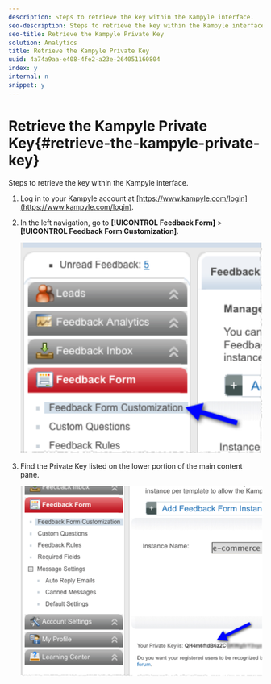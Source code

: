 ```yaml
---
description: Steps to retrieve the key within the Kampyle interface.
seo-description: Steps to retrieve the key within the Kampyle interface.
seo-title: Retrieve the Kampyle Private Key
solution: Analytics
title: Retrieve the Kampyle Private Key
uuid: 4a74a9aa-e408-4fe2-a23e-264051160804
index: y
internal: n
snippet: y
---
```


# Retrieve the Kampyle Private Key{#retrieve-the-kampyle-private-key}

Steps to retrieve the key within the Kampyle interface.

1. Log in to your Kampyle account at [https://www.kampyle.com/login](https://www.kampyle.com/login).
1. In the left navigation, go to **[!UICONTROL Feedback Form]** > **[!UICONTROL Feedback Form Customization]**.

   ![](assets/retrieve_key1.png)

1. Find the Private Key listed on the lower portion of the main content pane.

   ![](assets/retrieve_key2.png)

